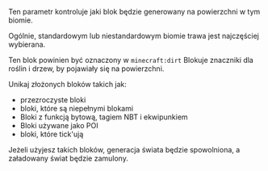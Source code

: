 Ten parametr kontroluje jaki blok będzie generowany na powierzchni w tym biomie.

Ogólnie, standardowym lub niestandardowym biomie trawa jest najczęściej wybierana.

Ten blok powinien być oznaczony w `minecraft:dirt` Blokuje znaczniki dla roślin i drzew, by pojawiały się na powierzchni.

Unikaj złożonych bloków takich jak:

* przezroczyste bloki
* bloki, które są niepełnymi blokami
* Bloki z funkcją bytową, tagiem NBT i ekwipunkiem
* Bloki używane jako POI
* bloki, które tick'ują

Jeżeli użyjesz takich bloków, generacja świata będzie spowolniona, a załadowany świat będzie zamulony.